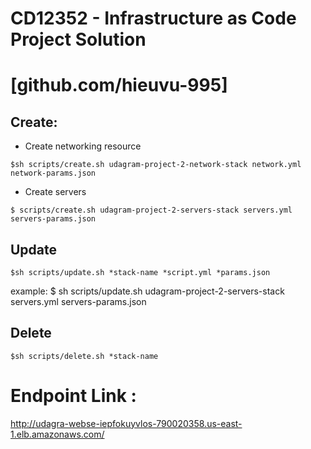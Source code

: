 # CD12352 - Infrastructure as Code Project Solution
# [github.com/hieuvu-995]

## Create:

- Create networking resource
```
$sh scripts/create.sh udagram-project-2-network-stack network.yml network-params.json
```
- Create servers
```
$ scripts/create.sh udagram-project-2-servers-stack servers.yml servers-params.json
```

## Update
```
$sh scripts/update.sh *stack-name *script.yml *params.json
```

example: $ sh scripts/update.sh udagram-project-2-servers-stack servers.yml servers-params.json

## Delete
```
$sh scripts/delete.sh *stack-name
```

# Endpoint Link :
http://udagra-webse-iepfokuyvlos-790020358.us-east-1.elb.amazonaws.com/
